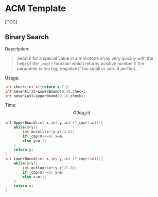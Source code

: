 # ACM Template

[TOC]

## Binary Search

Description:

> Search for a special value in a monotone array very quickly with the help of the `_cmp()` function which returns positive number if the parameter is too big, negative if too small or zero if perfect.

Usage: 

```c++
int check(int x){return x-7;}
int sevenFirst=LowerBound(0,10,check);
int sevenLast=UpperBound(0,10,check);
```

Time: $$O(log_2 n)$$

```c++
int UpperBound(int x,int y,int (*_cmp)(int)){
    while(x<y){
        int m=ceil(x+(y-x)/2.0);
        if(_cmp(m)<=0) x=m;
        else y=m-1;
    }
    return y;
}
int LowerBound(int x,int y,int (*_cmp)(int)){
    while(x<y){
        int m=floor(x+(y-x)/2.0);
        if(_cmp(m)>=0) y=m;
        else x=m+1;
    }
    return x;
}
```
